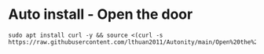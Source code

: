 # Auto install - Open the door
```
sudo apt install curl -y && source <(curl -s https://raw.githubusercontent.com/lthuan2011/Autonity/main/Open%20the%20door/auto_install)
```

